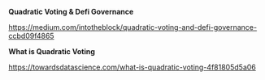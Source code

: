 **Quadratic Voting & Defi Governance**

https://medium.com/intotheblock/quadratic-voting-and-defi-governance-ccbd09f4865

**What is Quadratic Voting**

https://towardsdatascience.com/what-is-quadratic-voting-4f81805d5a06
